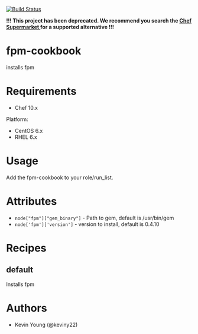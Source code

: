 [![Build Status](https://secure.travis-ci.org/intuit/fpm-cookbook.png)](http://travis-ci.org/intuit/fpm-cookbook)

**!!! This project has been deprecated.  We recommend you search the [Chef Supermarket ](https://supermarket.chef.io/) for a supported alternative !!!**

# fpm-cookbook
installs fpm

# Requirements
* Chef 10.x

Platform:
* CentOS 6.x
* RHEL 6.x

# Usage
Add the fpm-cookbook to your role/run_list.

# Attributes
* ```node["fpm"]["gem_binary"]``` - Path to gem, default is /usr/bin/gem 
* ```node['fpm']['version']``` - version to install, default is 0.4.10

# Recipes
## default
Installs fpm

# Authors
* Kevin Young (@keviny22)
